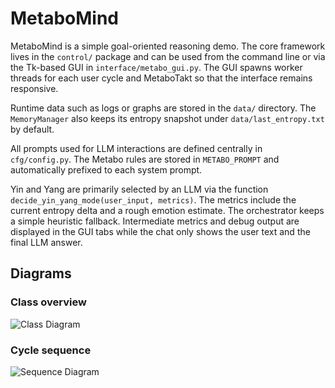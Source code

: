 # MetaboMind

MetaboMind is a simple goal-oriented reasoning demo.  The core framework lives
in the ``control/`` package and can be used from the command line or via the
Tk-based GUI in ``interface/metabo_gui.py``.  The GUI spawns worker threads for
each user cycle and MetaboTakt so that the interface remains responsive.

Runtime data such as logs or graphs are stored in the `data/` directory.
The `MemoryManager` also keeps its entropy snapshot under
`data/last_entropy.txt` by default.

All prompts used for LLM interactions are defined centrally in `cfg/config.py`.
The Metabo rules are stored in `METABO_PROMPT` and automatically prefixed to
each system prompt.

Yin and Yang are primarily selected by an LLM via the function
`decide_yin_yang_mode(user_input, metrics)`.  The metrics include the current
entropy delta and a rough emotion estimate.  The orchestrator keeps a simple
heuristic fallback.  Intermediate metrics and debug output are displayed in the
GUI tabs while the chat only shows the user text and the final LLM answer.

## Diagrams

### Class overview

![Class Diagram](https://www.plantuml.com/plantuml/png/dZLBqsIwEEX3_YosFfUH3kIEeYigPBA3rso0GdtgOpHJFOzf24pVk1d3l3tvJpNDVkGApaldph2EoPZgaZAoUPh1qx0-nY0HtweCEvnVqT23sbclQRLracNwrZ7mAc8Ode_-UmlpmHiEi0TGydIJqPxjXWEQBvGcjXjqR80Mamswr73BSY3CVoe5ErzJXIWmyI0nnH4_WzRlfmVLMvlWyisbOtV2cteprEejFotlBOZDP7JPRGkWw0rTf4TSwhiaaOSjldB_Ax5ZIQmj3YfHjt26QjL9l7kD)

### Cycle sequence

![Sequence Diagram](https://www.plantuml.com/plantuml/png/hZJBawMhEIXv_oohp82h_QF7KIFSeloKgR5ykolOjeCOorOl---rOaTZZGlu8t7z8zm6K4JZpjEoNBIzfBbKKlXJG5-QBTYjen5O8wawwFDXC3cgwWN8nU2ghf4eMQzI6G5oA40xz2vOnr4CGfGR39h5XuIOng_I7iObExXJWJuq1hSeXs6devCcJgGhH1FNOBt_3XrIE-vxLGjTlK5Ft-oq07asnNODJeMt6TFa6ioie1O2aiX5D-A4OZ2yZ-nujryaVA-ORLsq3McWg-uhMKZyiiu82zk2KFNtQjpfrId8tFbXm6ZAUh6XwW_SVVojXx4oU5mCqB2xbb_tFw==)

